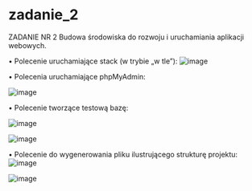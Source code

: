 # zadanie_2
ZADANIE NR 2 Budowa środowiska do rozwoju i uruchamiania aplikacji webowych.

•	Polecenie uruchamiające stack (w trybie „w tle”):
 ![image](https://user-images.githubusercontent.com/94685113/144508850-c2249946-e3d7-4bc7-a76e-0b4590adca36.png)

•	Polecenia uruchamiające phpMyAdmin:

 ![image](https://user-images.githubusercontent.com/94685113/144508825-0f132886-5164-44ff-8fcd-c3154c0f2499.png)

•	Polecenie tworzące testową bazę:

 ![image](https://user-images.githubusercontent.com/94685113/144508805-559ad05b-367d-4a46-ac18-c0eca8e549f0.png)

 ![image](https://user-images.githubusercontent.com/94685113/144508780-300715f6-71d5-4577-9a56-175d641bc4f0.png)

•	Polecenie do wygenerowania pliku ilustrującego strukturę projektu:
 ![image](https://user-images.githubusercontent.com/94685113/144508772-fc2e4780-d687-4c53-a7bc-170fcffc73d8.png)

![image](https://user-images.githubusercontent.com/94685113/144508703-66abeba1-bf3d-4bd4-abf9-3d7270ab95bf.png)

